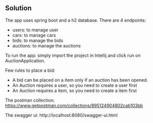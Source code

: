 ## Solution
The app uses spring boot and a h2 database.
There are 4 endpoints:
 - users: to manage user
 - cars: to manage cars
 - bids: to manage the bids
 - auctions: to manage the auctions

To run the app: simply import the project in Intellij and click run on AuctionApplication.

Few rules to place a bid:
- A bid can be placed on a item only if an auction has been opened.
- An Auction requires a user, so you need to create a user first
- An Auction requires a item, so you need to create a item first

The postman collection:
https://www.getpostman.com/collections/895124904802cab103bb

The swagger ui:
http://localhost:8080/swagger-ui.html


